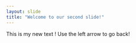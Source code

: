 ```yaml
---
layout: slide
title: "Welcome to our second slide!"
---
```

This is my new text !
Use the left arrow to go back!
